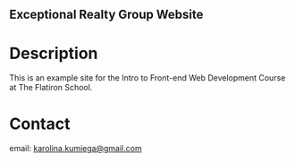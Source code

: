 Exceptional Realty Group Website
---

# Description

This is an example site for the Intro to Front-end Web Development Course at The Flatiron School.

# Contact

email: karolina.kumiega@gmail.com
